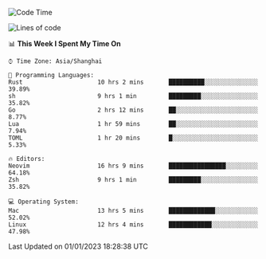 <!--START_SECTION:waka-->
![Code Time](http://img.shields.io/badge/Code%20Time-1%2C100%20hrs%2017%20mins-blue)

![Lines of code](https://img.shields.io/badge/From%20Hello%20World%20I%27ve%20Written-24%20Thousand%20lines%20of%20code-blue)

📊 **This Week I Spent My Time On** 

```text
⌚︎ Time Zone: Asia/Shanghai

💬 Programming Languages: 
Rust                     10 hrs 2 mins       ██████████░░░░░░░░░░░░░░░   39.89% 
sh                       9 hrs 1 min         █████████░░░░░░░░░░░░░░░░   35.82% 
Go                       2 hrs 12 mins       ██░░░░░░░░░░░░░░░░░░░░░░░   8.77% 
Lua                      1 hr 59 mins        ██░░░░░░░░░░░░░░░░░░░░░░░   7.94% 
TOML                     1 hr 20 mins        █░░░░░░░░░░░░░░░░░░░░░░░░   5.33%

🔥 Editors: 
Neovim                   16 hrs 9 mins       ████████████████░░░░░░░░░   64.18% 
Zsh                      9 hrs 1 min         █████████░░░░░░░░░░░░░░░░   35.82%

💻 Operating System: 
Mac                      13 hrs 5 mins       █████████████░░░░░░░░░░░░   52.02% 
Linux                    12 hrs 4 mins       ████████████░░░░░░░░░░░░░   47.98%

```


 Last Updated on 01/01/2023 18:28:38 UTC
<!--END_SECTION:waka-->
